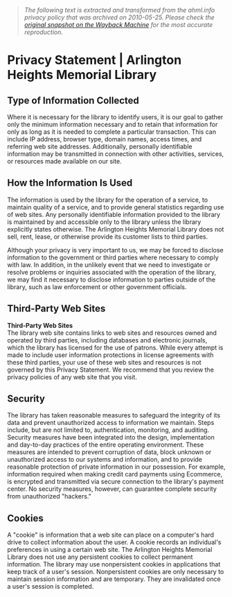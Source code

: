 > *The following text is extracted and transformed from the ahml.info privacy policy that was archived on 2010-05-25. Please check the [original snapshot on the Wayback Machine](https://web.archive.org/web/20100525154623id_/http%3A//www.ahml.info/about/privacy) for the most accurate reproduction.*

# Privacy Statement | Arlington Heights Memorial Library

## Type of Information Collected

Where it is necessary for the library to identify users, it is our goal to gather only the minimum information necessary and to retain that information for only as long as it is needed to complete a particular transaction. This can include IP address, browser type, domain names, access times, and referring web site addresses. Additionally, personally identifiable information may be transmitted in connection with other activities, services, or resources made available on our site.

## How the Information Is Used

The information is used by the library for the operation of a service, to maintain quality of a service, and to provide general statistics regarding use of web sites. Any personally identifiable information provided to the library is maintained by and accessible only to the library unless the library explicitly states otherwise. The Arlington Heights Memorial Library does not sell, rent, lease, or otherwise provide its customer lists to third parties.

Although your privacy is very important to us, we may be forced to disclose information to the government or third parties where necessary to comply with law. In addition, in the unlikely event that we need to investigate or resolve problems or inquiries associated with the operation of the library, we may find it necessary to disclose information to parties outside of the library, such as law enforcement or other government officials.

## Third-Party Web Sites

**Third-Party Web Sites**  
The library web site contains links to web sites and resources owned and operated by third parties, including databases and electronic journals, which the library has licensed for the use of patrons. While every attempt is made to include user information protections in license agreements with these third parties, your use of these web sites and resources is not governed by this Privacy Statement. We recommend that you review the privacy policies of any web site that you visit.

## Security

The library has taken reasonable measures to safeguard the integrity of its data and prevent unauthorized access to information we maintain. Steps include, but are not limited to, authentication, monitoring, and auditing. Security measures have been integrated into the design, implementation and day-to-day practices of the entire operating environment. These measures are intended to prevent corruption of data, block unknown or unauthorized access to our systems and information, and to provide reasonable protection of private information in our possession. For example, information required when making credit card payments using Ecommerce, is encrypted and transmitted via secure connection to the library's payment center. No security measures, however, can guarantee complete security from unauthorized "hackers."

## Cookies

A "cookie" is information that a web site can place on a computer's hard drive to collect information about the user. A cookie records an individual's preferences in using a certain web site. The Arlington Heights Memorial Library does not use any persistent cookies to collect permanent information. The library may use nonpersistent cookies in applications that keep track of a user's session. Nonpersistent cookies are only necessary to maintain session information and are temporary. They are invalidated once a user's session is completed.
